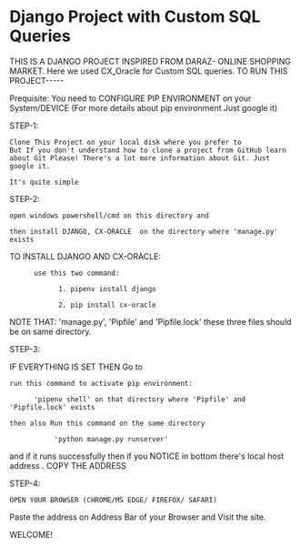 # Django Project with Custom SQL Queries 

THIS IS A DJANGO PROJECT INSPIRED FROM DARAZ- ONLINE SHOPPING MARKET. Here we used CX_Oracle for Custom SQL queries. 
TO RUN THIS PROJECT-----


Prequisite: You need to  CONFIGURE PIP ENVIRONMENT on your System/DEVICE  (For more details about pip environment Just google it)

STEP-1:
    
    Clone This Project on your local disk where you prefer to 
    But If you don't understand how to clone a project from GitHub learn about Git Please! There's a lot more information about Git. Just google it.
    
    It's quite simple 

STEP-2:
    
    open windows powershell/cmd on this directory and
    
    then install DJANGO, CX-ORACLE  on the directory where 'manage.py' exists
   
   TO INSTALL DJANGO AND CX-ORACLE:
          
          use this two command:
                
                1. pipenv install django
                
                2. pip install cx-oracle
                
NOTE THAT: 'manage.py', 'Pipfile' and 'Pipfile.lock' these three files should be on same directory.               

STEP-3: 
   
   IF EVERYTHING IS  SET THEN Go to 
    
    run this command to activate pip environment:
          
          'pipenv shell' on that directory where 'Pipfile' and 'Pipfile.lock' exists
    
    then also Run this command on the same directory  
               
               'python manage.py runserver' 
   and if it runs successfully then if you NOTICE in bottom there's local host address . COPY THE ADDRESS

STEP-4:

    OPEN YOUR BROWSER (CHROME/MS EDGE/ FIREFOX/ SAFARI)
   
   Paste the address on Address Bar of your Browser and Visit the site.

WELCOME!
